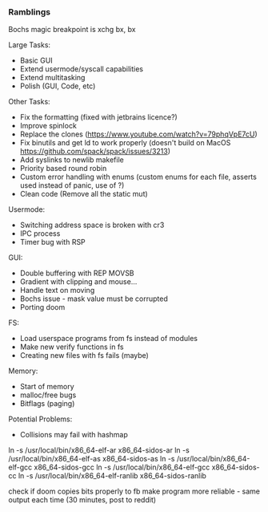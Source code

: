 ### Ramblings

Bochs magic breakpoint is xchg bx, bx

Large Tasks:
- Basic GUI
- Extend usermode/syscall capabilities 
- Extend multitasking
- Polish (GUI, Code, etc)

Other Tasks:
- Fix the formatting (fixed with jetbrains licence?)
- Improve spinlock
- Replace the clones (https://www.youtube.com/watch?v=79phqVpE7cU) 
- Fix binutils and get ld to work properly (doesn't build on MacOS https://github.com/spack/spack/issues/3213)
- Add syslinks to newlib makefile 
- Priority based round robin
- Custom error handling with enums (custom enums for each file, asserts used instead of panic, use of ?)
- Clean code (Remove all the static mut)

Usermode:
- Switching address space is broken with cr3
- IPC process
- Timer bug with RSP

GUI:
- Double buffering with REP MOVSB 
- Gradient with clipping and mouse...
- Handle text on moving
- Bochs issue - mask value must be corrupted
- Porting doom

FS:
- Load userspace programs from fs instead of modules
- Make new verify functions in fs
- Creating new files with fs fails (maybe)

Memory:
- Start of memory
- malloc/free bugs
- Bitflags (paging)

Potential Problems:
- Collisions may fail with hashmap

ln -s /usr/local/bin/x86_64-elf-ar x86_64-sidos-ar
ln -s /usr/local/bin/x86_64-elf-as x86_64-sidos-as
ln -s /usr/local/bin/x86_64-elf-gcc x86_64-sidos-gcc
ln -s /usr/local/bin/x86_64-elf-gcc x86_64-sidos-cc
ln -s /usr/local/bin/x86_64-elf-ranlib x86_64-sidos-ranlib

<!-- pub struct Locked<A> {
    inner: spin::Mutex<A>,
}

impl<A> Locked<A> {
    pub const fn new(inner: A) -> Self {
        Locked {
            inner: spin::Mutex::new(inner),
        }
    }

    pub fn lock(&self) -> spin::MutexGuard<A> {
        self.inner.lock()
    }
} -->

check if doom copies bits properly to fb
make program more reliable - same output each time (30 minutes, post to reddit)